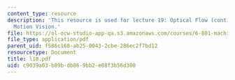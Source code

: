 ```yaml
---
content_type: resource
description: 'This resource is used for lecture 19: Optical Flow (continued), Direct
  Motion Vision.'
file: https://ol-ocw-studio-app-qa.s3.amazonaws.com/courses/6-801-machine-vision-fall-2004/c9039a03b89bdb869bb2e08f3b56d300_l18.pdf
file_type: application/pdf
parent_uid: f586c168-ab25-0043-2cbe-286ec2f7bd12
resourcetype: Document
title: l18.pdf
uid: c9039a03-b89b-db86-9bb2-e08f3b56d300
---
```

